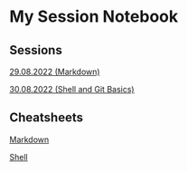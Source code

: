 # My Session Notebook

## Sessions

[29.08.2022 (Markdown)](29-08-2022.md)

[30.08.2022 (Shell and Git Basics)](30-08-2022.md)

## Cheatsheets

[Markdown](https://github.com/adam-p/markdown-here/wiki/Markdown-Cheatsheet)

[Shell](shell-basics.md)
